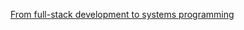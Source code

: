 [From full-stack development to systems programming](https://ochagavia.nl/blog/from-full-stack-development-to-systems-programming/)
